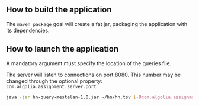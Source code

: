 ## How to build the application
The `maven package` goal will create a fat jar, packaging the application with its dependencies. 
 
## How to launch the application
A mandatory argument must specify the location of the queries file.

The server will listen to connections on port 8080. This number may be changed through the optional property: `com.algolia.assignment.server.port`

```bash
java -jar hn-query-mestelan-1.0.jar ~/hn/hn.tsv [-Dcom.algolia.assignment.server.port=4567]
```
